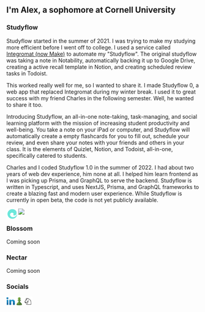 ## I'm Alex, a sophomore at Cornell University

### Studyflow

<p>Studyflow started in the summer of 2021. I was trying to make my studying more efficient before I went off to college. I used a service called <a href="https://www.make.com/en" target="_blank">Integromat (now Make)</a> to automate my "Studyflow". The original studyflow was taking a note in <a>Notability</a>, automatically backing it up to <a>Google Drive</a>, creating a active recall template in <a>Notion</a>, and creating scheduled review tasks in <a>Todoist</a>.</p>
<p>This worked really well for me, so I wanted to share it. I made Studyflow 0, a web app that replaced Integromat during my winter break. I used it to great success with my friend Charles in the following semester. Well, he wanted to share it too.</p>
<p>Introducing Studyflow, an all-in-one note-taking, task-managing, and social learning platform with the mission of increasing student productivity and well-being. You take a note on your iPad or computer, and Studyflow will automatically create a empty flashcards for you to fill out, schedule your review, and even share your notes with your friends and others in your class. It is the elements of Quizlet, Notion, and Todoist, all-in-one, specifically catered to students.<p>
<p>Charles and I coded Studyflow 1.0 in the summer of 2022. I had about two years of web dev experience, him none at all. I helped him learn frontend as I was picking up Prisma, and GraphQL to serve the backend. Studyflow is written in Typescript, and uses NextJS, Prisma, and GraphQL frameworks to create a blazing fast and modern user experience. While Studyflow is currently in open beta, the code is not yet publicly available.</p>

<a href="http://alexgodfrey.com"><img src="https://img.shields.io/website?label=studyflow.ai&style=for-the-badge&url=https://studyflow.ai"></a>
[<img align="left" alt="Alex Godfrey | Studyflow" target="_blank" width="31px" src="./logo.svg" />][studyflow]

### Blossom

<p>Coming soon</p>

### Nectar

<p>Coming soon</p>

### Socials

[<img align="left" alt="Alex Godfrey | LinkedIn" target="_blank" width="22px" src="./linkedin.svg" />][linkedin]
[<img align="left" alt="agod1373 | Chess.com" target="_blank" width="23px" src="./chesscom.png" />][chesscom]
[<img align="left" alt="agod1373 | Chess.com" target="_blank" width="23px" src="./lichess.png" />][lichess]

[linkedin]: https://www.linkedin.com/in/alex-godfrey-91a7251b1/
[chesscom]: https://www.chess.com/member/agod1373
[lichess]: https://lichess.org/@/NadineCross
[studyflow]: https://studyflow.ai
